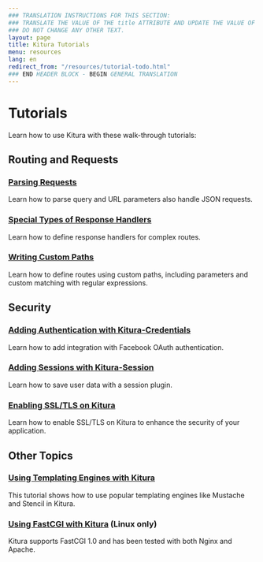 ```yaml
---
### TRANSLATION INSTRUCTIONS FOR THIS SECTION:
### TRANSLATE THE VALUE OF THE title ATTRIBUTE AND UPDATE THE VALUE OF THE lang ATTRIBUTE. 
### DO NOT CHANGE ANY OTHER TEXT. 
layout: page
title: Kitura Tutorials
menu: resources
lang: en
redirect_from: "/resources/tutorial-todo.html"
### END HEADER BLOCK - BEGIN GENERAL TRANSLATION
---
```


# Tutorials

Learn how to use Kitura with these walk-through tutorials:

## Routing and Requests

### [Parsing Requests](/en/resources/tutorials/parsingrequests.html)

Learn how to parse query and URL parameters also handle JSON requests. 

### [Special Types of Response Handlers](/en/resources/tutorials/responsehandlers.html)

Learn how to define response handlers for complex routes.

### [Writing Custom Paths](/en/resources/tutorials/pathsyntax.html)

Learn how to define routes using custom paths, including parameters and custom matching with regular expressions.

## Security 

### [Adding Authentication with Kitura-Credentials](/en/resources/tutorials/credentials.html)

Learn how to add integration with Facebook OAuth authentication.

### [Adding Sessions with Kitura-Session](/en/resources/tutorials/sessions.html)

Learn how to save user data with a session plugin.

### [Enabling SSL/TLS on Kitura](/en/resources/tutorials/ssl.html)

Learn how to enable SSL/TLS on Kitura to enhance the security of your application.

## Other Topics

### [Using Templating Engines with Kitura](/en/resources/tutorials/templating.html)

This tutorial shows how to use popular templating engines like Mustache and Stencil in Kitura.
  
### [Using FastCGI with Kitura](/en/resources/tutorials/fastcgi.html) (Linux only)

Kitura supports FastCGI 1.0 and has been tested with both Nginx and Apache.





